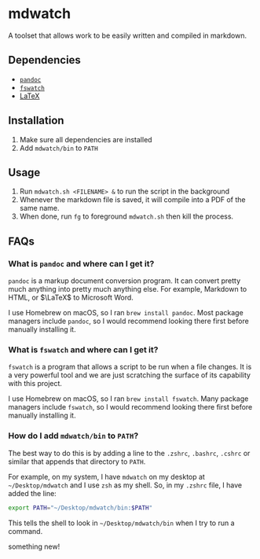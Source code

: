 # mdwatch
 
A toolset that allows work to be easily written and compiled in markdown.

## Dependencies

- [`pandoc`](https://pandoc.org/installing.html)
- [`fswatch`](https://emcrisostomo.github.io/fswatch/getting.html)
- [LaTeX](https://www.latex-project.org/get/)

## Installation

1. Make sure all dependencies are installed
2. Add `mdwatch/bin` to `PATH`

## Usage

1. Run `mdwatch.sh <FILENAME> &` to run the script in the background
2. Whenever the markdown file is saved, it will compile into a PDF of the same name.
3. When done, run `fg` to foreground `mdwatch.sh` then kill the process.

## FAQs

### What is `pandoc` and where can I get it?

`pandoc` is a markup document conversion program. It can convert pretty much anything into pretty much anything else. For example, Markdown to HTML, or $\LaTeX$ to Microsoft Word.

I use Homebrew on macOS, so I ran `brew install pandoc`. Most package managers include `pandoc`, so I would recommend looking there first before manually installing it.

### What is `fswatch` and where can I get it?

`fswatch` is a program that allows a script to be run when a file changes. It is a very powerful tool and we are just scratching the surface of its capability with this project.

I use Homebrew on macOS, so I ran `brew install fswatch`. Many package managers include `fswatch`, so I would recommend looking there first before manually installing it.

### How do I add `mdwatch/bin` to `PATH`?

The best way to do this is by adding a line to the `.zshrc`, `.bashrc`, `.cshrc` or similar that appends that directory to `PATH`.

For example, on my system, I have `mdwatch` on my desktop at `~/Desktop/mdwatch` and I use `zsh` as my shell. So, in my `.zshrc` file, I have added the line:

```zsh
export PATH="~/Desktop/mdwatch/bin:$PATH"
``` 

This tells the shell to look in `~/Desktop/mdwatch/bin` when I try to run a command.

something new!

